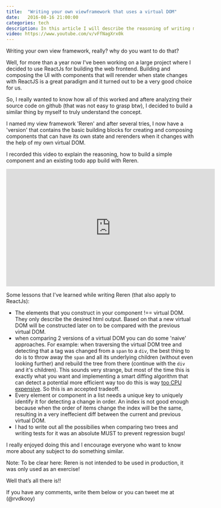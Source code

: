 ```yaml
---
title:  "Writing your own viewframework that uses a virtual DOM"
date:   2016-08-16 21:00:00
categories: tech
description: In this article I will describe the reasoning of writing my own javascript viewframework that was inspired by ReactJS
video: https://www.youtube.com/v/vFfNagXrx0k
---
```


Writing your own view framework, really? why do you want to do that?


Well, for more than a year now I've been working on a large project where I decided to use ReactJs for building the web frontend.
Building and composing the UI with components that will rerender when state changes with ReactJS is a great paradigm and it turned out to be a very good choice for us.

So, I really wanted to know how all of this worked and aftere analyzing their source code on github (that was not easy to grasp btw), I decided to build a similar thing by myself to truly understand the concept.

I named my view framework 'Reren' and after several tries, I now have a 'version' that contains the basic building blocks for creating and composing components that can have its own state and rerenders when it changes with the help of my own virtual DOM.

I recorded this video to explain the reasoning, how to build a simple component and an existing todo app build with Reren.

<iframe width="560" height="315" src="https://www.youtube.com/embed/vFfNagXrx0k" frameborder="0" allowfullscreen></iframe>

Some lessons that I've learned while writing Reren (that also apply to ReactJs):

- The elements that you construct in your component !== virtual DOM. They only describe the desired html output. Based on that a new virtual DOM will be constructed later on to be compared with the previous virtual DOM.
- when comparing 2 versions of a virtual DOM you can do some 'naive' approaches. For example: when traversing the virtual DOM tree and detecting that a tag was changed from a `span` to a `div`, the best thing to do is to throw away the `span` and all its underlying children (without even looking further) and rebuild the tree from there (continue with the `div` and it's children). This sounds very strange, but most of the time this is exactly what you want and implementing a smart diffing algorithm that can detect a potential more efficient way too do this is way [too CPU expensive](https://facebook.github.io/react/docs/reconciliation.html#motivation). So this is an accepted tradeoff.
- Every element or component in a list needs a unique key to uniquely identify it for detecting a change in order. An index is not good enough because when the order of items change the index will be the same, resulting in a very ineffecient diff between the current and previous virtual DOM.
- I had to write out all the possibilies when comparing two trees and writing tests for it was an absolute MUST to prevent regression bugs!

I really enjoyed doing this and I encourage everyone who want to know more about any subject to do something similar.

Note:
To be clear here: Reren is not intended to be used in production, it was only used as an exercise!

Well that’s all there is!!

If you have any comments, write them below or you can tweet me at (@rvdkooy)